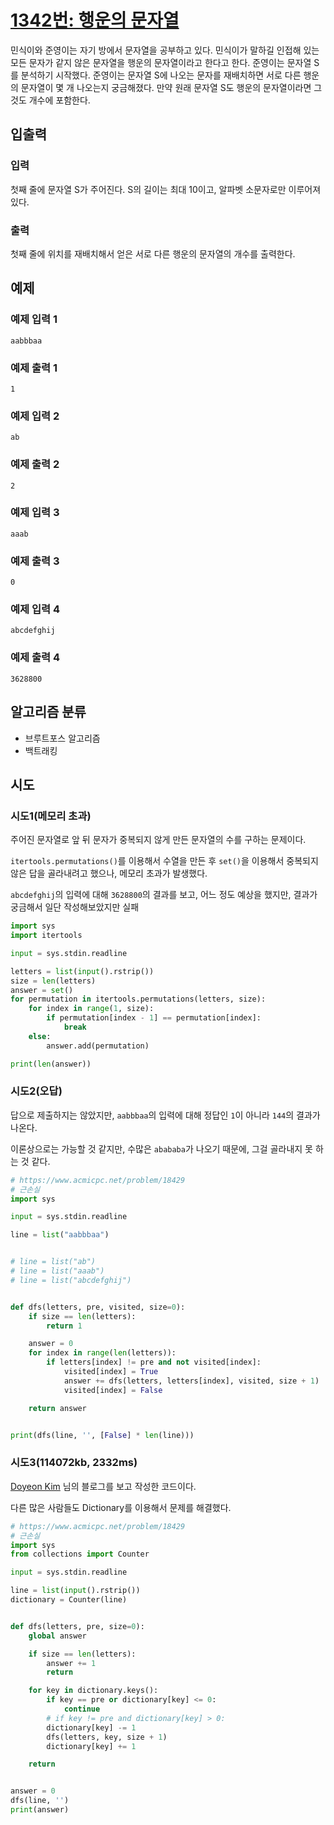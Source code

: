 # [1342번: 행운의 문자열](https://www.acmicpc.net/problem/1342)

민식이와 준영이는 자기 방에서 문자열을 공부하고 있다. 민식이가 말하길 인접해 있는 모든 문자가 같지 않은 문자열을 행운의 문자열이라고 한다고 한다. 준영이는 문자열 S를 분석하기 시작했다. 준영이는 문자열 S에
나오는 문자를 재배치하면 서로 다른 행운의 문자열이 몇 개 나오는지 궁금해졌다. 만약 원래 문자열 S도 행운의 문자열이라면 그것도 개수에 포함한다.

## 입출력

### 입력

첫째 줄에 문자열 S가 주어진다. S의 길이는 최대 10이고, 알파벳 소문자로만 이루어져 있다.

### 출력

첫째 줄에 위치를 재배치해서 얻은 서로 다른 행운의 문자열의 개수를 출력한다.

## 예제

### 예제 입력 1

```text
aabbbaa
```

### 예제 출력 1

```text
1
```

### 예제 입력 2

```text
ab
```

### 예제 출력 2

```text
2
```

### 예제 입력 3

```text
aaab
```

### 예제 출력 3

```text
0
```

### 예제 입력 4

```text
abcdefghij
```

### 예제 출력 4

```text
3628800
```

## 알고리즘 분류

- 브루트포스 알고리즘
- 백트래킹

## 시도

### 시도1(메모리 초과)

주어진 문자열로 앞 뒤 문자가 중복되지 않게 만든 문자열의 수를 구하는 문제이다.

`itertools.permutations()`를 이용해서 수열을 만든 후
`set()`을 이용해서 중복되지 않은 답을 골라내려고 했으나, 메모리 초과가 발생했다.

`abcdefghij`의 입력에 대해 `3628800`의 결과를 보고, 어느 정도 예상을 했지만, 결과가 궁금해서 일단 작성해보았지만 실패

```python
import sys
import itertools

input = sys.stdin.readline

letters = list(input().rstrip())
size = len(letters)
answer = set()
for permutation in itertools.permutations(letters, size):
    for index in range(1, size):
        if permutation[index - 1] == permutation[index]:
            break
    else:
        answer.add(permutation)

print(len(answer))
```

### 시도2(오답)

답으로 제출하지는 않았지만, `aabbbaa`의 입력에 대해 정답인 `1`이 아니라 `144`의 결과가 나온다.

이론상으로는 가능할 것 같지만, 수많은 `abababa`가 나오기 때문에, 그걸 골라내지 못 하는 것 같다.

```python
# https://www.acmicpc.net/problem/18429
# 근손실
import sys

input = sys.stdin.readline

line = list("aabbbaa")


# line = list("ab")
# line = list("aaab")
# line = list("abcdefghij")


def dfs(letters, pre, visited, size=0):
    if size == len(letters):
        return 1

    answer = 0
    for index in range(len(letters)):
        if letters[index] != pre and not visited[index]:
            visited[index] = True
            answer += dfs(letters, letters[index], visited, size + 1)
            visited[index] = False

    return answer


print(dfs(line, '', [False] * len(line)))
```

### 시도3(114072kb, 2332ms)

[Doyeon Kim](https://velog.io/@yammayamm/%EB%B0%B1%EC%A4%80-1342%EB%B2%88-%ED%96%89%EC%9A%B4%EC%9D%98-%EB%AC%B8%EC%9E%90%EC%97%B4-Silver-1-Python)
님의 블로그를 보고 작성한 코드이다.

다른 많은 사람들도 Dictionary를 이용해서 문제를 해결했다.

```python
# https://www.acmicpc.net/problem/18429
# 근손실
import sys
from collections import Counter

input = sys.stdin.readline

line = list(input().rstrip())
dictionary = Counter(line)


def dfs(letters, pre, size=0):
    global answer

    if size == len(letters):
        answer += 1
        return

    for key in dictionary.keys():
        if key == pre or dictionary[key] <= 0:
            continue
        # if key != pre and dictionary[key] > 0:
        dictionary[key] -= 1
        dfs(letters, key, size + 1)
        dictionary[key] += 1

    return


answer = 0
dfs(line, '')
print(answer)
```